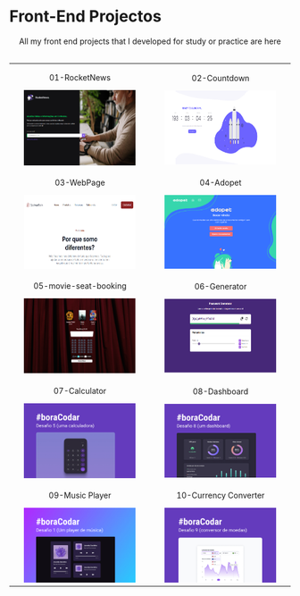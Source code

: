 # Front-End Projectos
<p align="center">
    All my front end projects that I developed for study or practice are here
    <br><br>
    <table align="center">
        <tr align="center">
            <td width="300">
                <p align="center">01-RocketNews</p>
                <a href="01-RocketNews"><img width="200" src="01-RocketNews/01-preview.png"/></a>
            </td>
            <td width="300">
                <p align="center">02-Countdown</p>
                <a href="02-Countdown"><img width="200" height="132"src="img/02-preview.png"/></a>
            </td>
        </tr>
        <tr align="center">
            <td width="300">
                <p align="center">03-WebPage</p>
                <a href="03-WebPage"><img width="200" height="132" src="img/03-preview.png"/></a>
            </td>
            <td width="300">
                <p align="center">04-Adopet</p>
                <a href="04-Adopet"><img width="200" height="132" src="img/04-preview.png"/></a>
            </td>
        </tr>
        <tr align="center">
            <td width="300">
                <p align="center">05-movie-seat-booking</p>
                <a href="05-movie-seat-booking"><img width="200" height="134" src="img/05-preview.png"></a>
            </td>
            <td width="300">
                <p align="center">06-Generator</p>
                <a href="06-Generator"><img width="200" height="132" src="img/06-preview.png"/></a>
            </td>
        </tr>
        <tr align="center">
            <td width="300">
                <p align="center">07-Calculator</p>
                <a href="07-Calculator"><img width="200" height="134" src="img/07-preview1.jpg"></a>
            </td>
            <td width="300">
                <p align="center">08-Dashboard</p>
                <a href="08-Dashboard"><img width="200" height="132" src="img/08-preview.jpg"/></a>
            </td>
        </tr>
        <tr align="center">
            <td width="300">
                <p align="center">09-Music Player</p>
                <a href="09-Music-Player"><img width="200" height="134" src="img/preview.jpg"></a>
            </td>
            <td width="300">
                <p align="center">10-Currency Converter</p>
                <a href="10-Currency"><img width="200" height="134" src="img/10-preview.jpg"></a>
            </td>
        </tr>
    </table>
</p>
